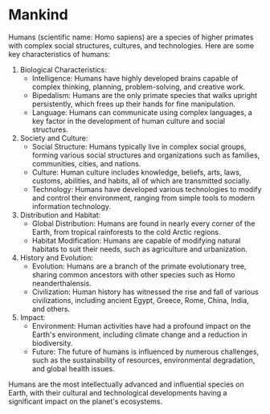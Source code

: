 # Mankind

Humans (scientific name: Homo sapiens) are a species of higher primates with complex social structures, cultures, and technologies. Here are some key characteristics of humans:

1. Biological Characteristics:
   - Intelligence: Humans have highly developed brains capable of complex thinking, planning, problem-solving, and creative work.
   - Bipedalism: Humans are the only primate species that walks upright persistently, which frees up their hands for fine manipulation.
   - Language: Humans can communicate using complex languages, a key factor in the development of human culture and social structures.
2. Society and Culture:
   - Social Structure: Humans typically live in complex social groups, forming various social structures and organizations such as families, communities, cities, and nations.
   - Culture: Human culture includes knowledge, beliefs, arts, laws, customs, abilities, and habits, all of which are transmitted socially.
   - Technology: Humans have developed various technologies to modify and control their environment, ranging from simple tools to modern information technology.
3. Distribution and Habitat:
   - Global Distribution: Humans are found in nearly every corner of the Earth, from tropical rainforests to the cold Arctic regions.
   - Habitat Modification: Humans are capable of modifying natural habitats to suit their needs, such as agriculture and urbanization.
4. History and Evolution:
   - Evolution: Humans are a branch of the primate evolutionary tree, sharing common ancestors with other species such as Homo neanderthalensis.
   - Civilization: Human history has witnessed the rise and fall of various civilizations, including ancient Egypt, Greece, Rome, China, India, and others.
5. Impact:
   - Environment: Human activities have had a profound impact on the Earth's environment, including climate change and a reduction in biodiversity.
   - Future: The future of humans is influenced by numerous challenges, such as the sustainability of resources, environmental degradation, and global health issues.

Humans are the most intellectually advanced and influential species on Earth, with their cultural and technological developments having a significant impact on the planet's ecosystems.

